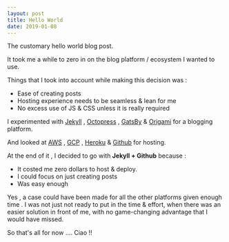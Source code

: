 ```yaml
---
layout: post
title: Hello World
date: 2019-01-08
---
```


The customary hello world blog post. 

It took me a while to zero in on the blog platform / ecosystem I wanted to use.

Things that I took into account while making this decision was :

* Ease of creating posts
* Hosting experience needs to be seamless & lean for me
* No excess use of JS & CSS unless it is really required

I experimented with [Jekyll](https://jekyllrb.com/) , [Octopress](http://octopress.org/) , [GatsBy](https://www.gatsbyjs.org/) & [Origami](http://www.origami.so/) for a blogging platform.

And looked at [AWS](https://aws.amazon.com) , [GCP](https://cloud.google.com)  , [Heroku](https://www.heroku.com/) & [Github](https://github.com) for hosting.

At the end of it , I decided to go with **Jekyll + Github** because : 
 - It costed me zero dollars to host & deploy.
 - I could focus on just creating posts 
 - Was easy enough

 Yes , a case could have been made for all the other platforms given enough time . I was not just not ready to put in the time & effort,
 when there was an easier solution in front of me, with no game-changing advantage that I would have missed.

 So that's all for now .... Ciao !!